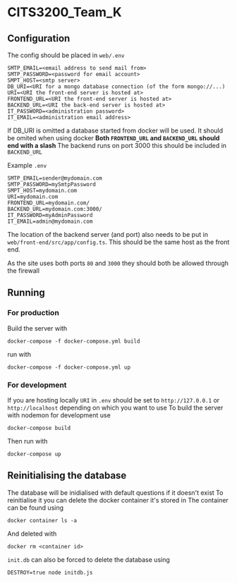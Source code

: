 # CITS3200\_Team\_K

## Configuration
The config should be placed in `web/.env`
```
SMTP_EMAIL=<email address to send mail from>
SMTP_PASSWORD=<password for email account>
SMPT_HOST=<smtp server>
DB_URI=<URI for a mongo database connection (of the form mongo://...)
URI=<URI the front-end server is hosted at>
FRONTEND_URL=<URI the front-end server is hosted at>
BACKEND_URL=<URI the back-end server is hosted at>
IT_PASSWORD=<administration password>
IT_EMAIL=<administration email address>
```
If DB\_URI is omitted a database started from docker will be used.
It should be omited when using docker
**Both `FRONTEND_URL` and `BACKEND_URL` should end with a slash**
The backend runs on port 3000 this should be included in `BACKEND_URL`

Example `.env`
```
SMTP_EMAIL=sender@mydomain.com
SMTP_PASSWORD=mySmtpPassword
SMPT_HOST=mydomain.com
URI=mydomain.com
FRONTEND_URL=mydomain.com/
BACKEND_URL=mydomain.com:3000/
IT_PASSWORD=myAdminPassword
IT_EMAIL=admin@mydomain.com
```
The location of the backend server (and port) also needs to be put in `web/front-end/src/app/config.ts`. This should be the same host as the front end.

As the site uses both ports `80` and `3000` they should both be allowed through the firewall

## Running

### For production
Build the server with
```
docker-compose -f docker-compose.yml build
```
run with
```
docker-compose -f docker-compose.yml up
```

### For development
If you are hosting locally `URI` in `.env` should be set to `http://127.0.0.1` or `http://localhost` depending on which you want to use
To build the server with nodemon for development use
```
docker-compose build
```
Then run with
```
docker-compose up
```

## Reinitialising the database
The database will be inidialised with default questions if it doesn't exist
To reinitialise it you can delete the docker container it's stored in
The container can be found using
```
docker container ls -a
```
And deleted with
```
docker rm <container id>
```
`init.db` can also be forced to delete the database using
```
DESTROY=true node initdb.js
```
